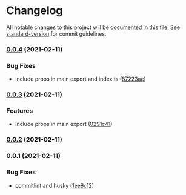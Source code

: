# Changelog

All notable changes to this project will be documented in this file. See [standard-version](https://github.com/conventional-changelog/standard-version) for commit guidelines.

### [0.0.4](https://github.com/teamplanes/cdk-watch/compare/v0.0.3...v0.0.4) (2021-02-11)


### Bug Fixes

* include props in main export and index.ts ([87223ae](https://github.com/teamplanes/cdk-watch/commit/87223ae004c191827e518c352c977325529d7dd2))

### [0.0.3](https://github.com/teamplanes/cdk-watch/compare/v0.0.1...v0.0.3) (2021-02-11)


### Features

* include props in main export ([0291c41](https://github.com/teamplanes/cdk-watch/commit/0291c41fb606f3814fcd51436ff1dea97406a953))

### [0.0.2](https://github.com/teamplanes/cdk-watch/compare/v0.0.1...v0.0.2) (2021-02-11)

### 0.0.1 (2021-02-11)


### Bug Fixes

* commitlint and husky ([1ee9c12](https://github.com/teamplanes/cdk-watch/commit/1ee9c12e3dc75c27c061eca7947031b516863bc6))
